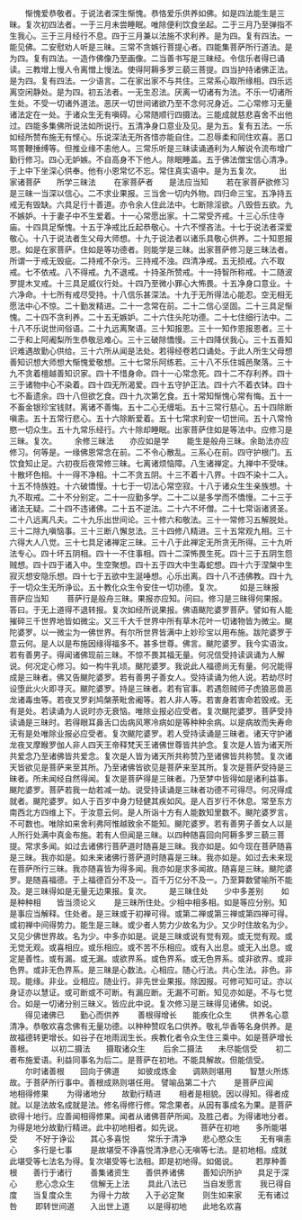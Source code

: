 <!-- { "loadSidebar": true } -->
　　惭愧爱恭敬者。于说法者深生惭愧。恭恪爱乐供养如佛。如是四法能生是三昧。复次初四法者。一于三月未尝睡眠。唯除便利饮食坐起。二于三月乃至弹指不生我心。三于三月经行不息。四于三月兼以法施不求利养。是为四。复有四法。一能见佛。二安慰劝人听是三昧。三常不贪嫉行菩提心者。四能集菩萨所行道法。是为四。复有四法。一造作佛像乃至画像。二当善书写是三昧经。令信乐者得已诵读。三教增上慢人令离憎上慢法。使得阿耨多罗三藐三菩提。四当护持诸佛正法。是为四。复有四法。一少语言。二在家出家不与共住。三常系心取所缘相。四乐远离空闲静处。是为四。初五法者。一无生忍法。厌离一切诸有为法。不乐一切诸所生处。不受一切诸外道法。恶厌一切世间诸欲乃至不念何况身近。二心常修习无量诸法定在一处。于诸众生无有嗔碍。心常随顺行四摄法。三能成就慈悲喜舍不出他过。四能多集佛所说法如所说行。五清净身口意业及见。是为五。复有五法。一乐如经所赞布施无有悭心。乐说深法无所吝惜亦能自住。二忍辱柔和同住欢喜。恶口骂詈鞭捶缚等。但推业缘不恚他人。三常乐听是三昧读诵通利为人解说令流布增广勤行修习。四心无妒嫉。不自高身不下他人。除眠睡盖。五于佛法僧宝信心清净。于上中下坐深心供奉。他有小恩常忆不忘。常住真实语中。是为五复次。
　　出家诸菩萨　　所学三昧法
　　在家菩萨者　　是法应当知
　　若在家菩萨欲修习是三昧一当深以信心。二不求业果报。三当舍一切内外物。四归命三宝。五净持五戒无有毁缺。六具足行十善道。亦令余人住此法中。七断除淫欲。八毁呰五欲。九不嫉妒。十于妻子中不生爱着。十一心常愿出家。十二常受齐戒。十三心乐住寺庙。十四具足惭愧。十五于净戒比丘起恭敬心。十六不悭吝法。十七于说法者深爱敬心。十八于说法者生父母大师想。十九于说法者以诸乐具敬心供养。二十知恩报恩。如是在家菩萨。住如是等功德者。则能学是三昧。出家菩萨修习是三昧法者。所谓一于戒无毁疵。二持戒不杂污。三持戒不浊。四清净戒。五无损戒。六不取戒。七不依戒。八不得戒。九不退戒。十持圣所赞戒。十一持智所称戒。十二随波罗提木叉戒。十三具足威仪行处。十四乃至微小罪心大怖畏。十五净身口意业。十六净命。十七所有戒尽受持。十八信乐甚深法。十九于无所得法心能忍。空无相无愿法中心不惊。二十勤发精进。二十一念常在前。二十二信心坚固。二十三具足惭愧。二十四不贪利养。二十五无嫉妒。二十六住头陀功德。二十七住细行法中。二十八不乐说世间俗语。二十九远离聚语。三十知报恩。三十一知作恩报恩者。三十二于和上阿阇梨所生恭敬忌难心。三十三破除憍慢。三十四降伏我心。三十五善知识难遇故勤心供给。三十六所从闻是法处。若得经卷若口诵处。于此人所生父母想善知识想大师想大惭愧爱敬想。三十七常乐阿练若。三十八不乐住城邑聚落。三十九不贪着檀越善知识家。四十不惜身命。四十一心常念死。四十二不存利养。四十三于诸物中心不染着。四十四无所渴爱。四十五守护正法。四十六不着衣钵。四十七不畜遗余。四十八但欲乞食。四十九次第乞食。五十常知惭愧心常有悔。五十一不畜金银珍宝钱财。离诸不善悔。五十二心无缠垢。五十三常行慈心。五十四除断嗔恚。五十五常行悲心。五十六除断爱着。五十七常求利安一切世间。五十八常怜愍一切众生。五十九常乐经行。六十除却睡眠。出家菩萨住如是等法中。应修习是三昧。复次。
　　余修三昧法　　亦应如是学
　　能生是般舟三昧。余助法亦应修习。何等是。一缘佛恩常念在前。二不令心散乱。三系心在前。四守护根门。五饮食知止足。六初夜后夜常修三昧。七离诸烦恼障。八生诸禅定。九禅中不受味。十散坏色相。十一得不净相。十二不贪五阴。十三不着十八界。十四不染十二入。十五不恃族姓。十六破憍慢。十七于一切法心常空寂。十八于诸众生生亲族想。十九不取戒。二十不分别定。二十一应勤多学。二十二以是多学而不憍慢。二十三于诸法无疑。二十四不违诸佛。二十五不逆法。二十六不坏僧。二十七常诣诸贤圣。二十八远离凡夫。二十九乐出世间论。三十修六和敬法。三十一常修习五解脱处。三十二除九嗔恼事。三十三断八懈怠法。三十四修八精进。三十五常观九相。三十六得大人八觉。三十七具足诸禅定三昧。三十八于此禅定无所贪无所得。三十九听法专心。四十坏五阴相。四十一不住事相。四十二深怖畏生死。四十三于五阴生怨贼想。四十四于诸入中。生空聚想。四十五于四大中生毒蛇想。四十六于涅槃中生寂灭想安隐乐想。四十七于五欲中生涎唾想。心乐出离。四十八不违佛教。四十九于一切众生无所诤讼。五十教化众生令安住一切功德。复次。
　　如是三昧报　　菩萨应当知
　　菩萨行是般舟三昧。果报亦应知。问曰。修习是三昧得何果报。答曰。于无上道得不退转报。复次如经所说果报。佛语颰陀婆罗菩萨。譬如有人能摧碎三千世界地皆如微尘。又三千大千世界中所有草木花叶一切诸物皆为微尘。颰陀婆罗。以一微尘为一佛世界。有尔所世界皆满中上妙珍宝以用布施。跋陀婆罗于意云何。是人以是布施因缘得福多不。甚多世尊。佛言。颰陀婆罗。我今实语汝。若有善男子。得闻诸佛现前三昧。不惊不畏其福无量。何况信受持读讽诵为人解说。何况定心修习。如一构牛乳顷。颰陀婆罗。我说此人福德尚无有量。何况能得成是三昧者。佛又告颰陀婆罗。若有善男子善女人。受持读诵为他人说。若劫尽时设堕此火火即寻灭。颰陀婆罗。持是三昧者。若有官事。若遇怨贼师子虎狼恶兽恶龙诸毒虫等。若夜叉罗刹鸠槃荼毗舍阇等。若人非人等。若害身若害命若毁戒。无有是处。若读诵为人说时亦无衰恼。唯除业报必应受者。复次颰陀婆罗。菩萨受持读诵是三昧时。若得眼耳鼻舌口齿病风寒冷病如是等种种余病。以是病故而失寿命无有是处唯除业报必应受者。复次颰陀婆罗。若人受持读诵是三昧者。诸天守护诸龙夜叉摩睺罗伽人非人四天王帝释梵天王诸佛世尊皆共护念。复次是人皆为诸天所共爱念乃至诸佛皆共爱念。复次是人皆为诸天所共称赞乃至诸佛皆共称赞。复次诸天皆欲见是菩萨来至其所。乃至诸佛皆欲见是菩萨来至其所。复次是菩萨受持是三昧者。所未闻经自然得闻。复次是菩萨得是三昧者。乃至梦中皆得如是诸利益事。颰陀婆罗。菩萨若我一劫若减一劫。说受持读诵是三昧者功德不可得尽。何况得成就者。颰陀婆罗。如人于百岁中身力轻健其疾如风。是人百岁行不休息。常至东方南西北方四维上下。于汝意云何。是人所诣十方有人能数知里数不。颰陀婆罗言。不可数也。唯除如来舍利弗阿惟越致余不能知。颰陀婆罗。若有善男子善女人以是人所行处满中真金布施。若有人但闻是三昧。以四种随喜回向阿耨多罗三藐三菩提。常求多闻。如过去诸佛行菩萨道时随喜是三昧。我亦如是。如今现在菩萨随喜是三昧。我亦如是。如未来诸佛行菩萨道时随喜是三昧。我亦如是。如过去未来现在菩萨所行三昧。我亦随喜皆为得多闻。我亦如是求多闻故。随喜是三昧。颰陀婆罗。是随喜福德。于上福德百分不及一。百千万亿分不及一。乃至算数譬喻所不能及。是三昧得如是无量无边果报。复次。
　　是三昧住处　　少中多差别
　　如是种种相　　皆当须论义
　　是三昧所住处。少相中相多相。如是等应分别。知是事应当解释。住处者。是三昧或于初禅可得。或第二禅或第三禅或第四禅可得。或初禅中间得势力。能生是三昧。或少者人势力少故名为少。又少时住故名为少。又见少佛世界故。名为少。中多亦如是。说是三昧或说有觉有观。或无觉有观。或无觉无观。或喜相应。或乐相应。或不苦不乐相应。或有入出息。或无入出息。或定是善性。或有漏。或无漏。或欲界系。或色界系。或无色界系。或非欲界。或非色界。或非无色界系。是三昧是心数法。心相应。随心行法。共心生法。非色。非现。能缘。非业。业相应。随业行。非先世业果报。除因报。可修可知可证。亦以身证亦以慧证。或可断或不可断。有漏应断。无漏不可断。知见亦如是。不与七觉合。如是一切诸分别三昧义。皆应此中说。复次修习是三昧得见诸佛。如说。
　　得见诸佛已　　勤心而供养
　　善根得增长　　能疾化众生
　　供养名心意清净。恭敬欢喜念佛有无量功德。以种种赞叹名口供养。敬礼华香等名身供养。是故福德转更增长。如谷子在地雨润生长。疾教化者令众生住三乘中。如是菩萨增长善根。
　　以初二摄法　　摄取诸众生
　　后余二摄法　　未尽能信受
　　初二者布施爱语。利益同事名为后二。是菩萨在初地。不能具解故。但能信受。
　　尔时诸善根　　回向于佛道
　　如彼成炼金　　调熟则堪用
　　智慧火所炼故。于菩萨所行事中。善根成熟则堪任用。
譬喻品第二十六
　　是菩萨应闻　　地相得修果
　　为得诸地分　　故勤行精进
　　相者是相貌。因以得知。得者成就。以是法故名成就是法。修名得修行修。常念果者。从因有事成名为果。是菩萨欲得十地行。应善闻相得修果。闻者从诸佛菩萨所闻。及胜己者。为得诸地分者。为得是地分故勤行精进。此中初地相者。如先说。
　　菩萨在初地　　多所能堪受
　　不好于诤讼　　其心多喜悦
　　常乐于清净　　悲心愍众生
　　无有嗔恚心　　多行是七事
　　是故堪受不诤喜悦清净悲心无嗔等七法。是初地相。成就此堪受等七法名为得。复次堪受等七法相。即是初地得。如偈说。
　　若厚种善根　　善行于诸行
　　善集诸资生　　善供养诸佛
　　善知识所护　　具足于深心
　　悲心念众生　　信解无上法
　　具此八法已　　当自发愿言
　　我已得自度　　当复度众生
　　为得十力故　　入于必定聚
　　则生如来家　　无有诸过咎
　　即转世间道　　入出世上道
　　以是得初地　　此地名欢喜
